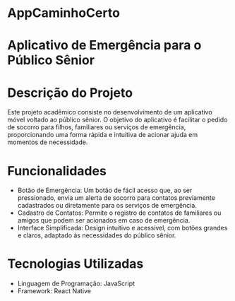 # AppCaminhoCerto
# Aplicativo de Emergência para o Público Sênior
# Descrição do Projeto
Este projeto acadêmico consiste no desenvolvimento de um aplicativo móvel voltado ao público sênior. O objetivo do aplicativo é facilitar o pedido de socorro para filhos, familiares ou serviços de emergência, proporcionando uma forma rápida e intuitiva de acionar ajuda em momentos de necessidade.
# Funcionalidades
* Botão de Emergência: Um botão de fácil acesso que, ao ser pressionado, envia um alerta de socorro para contatos previamente cadastrados ou diretamente para os serviços de emergência.
* Cadastro de Contatos: Permite o registro de contatos de familiares ou amigos que podem ser acionados em caso de emergência.
* Interface Simplificada: Design intuitivo e acessível, com botões grandes e claros, adaptado às necessidades do público sênior.
# Tecnologias Utilizadas
* Linguagem de Programação: JavaScript
* Framework: React Native
